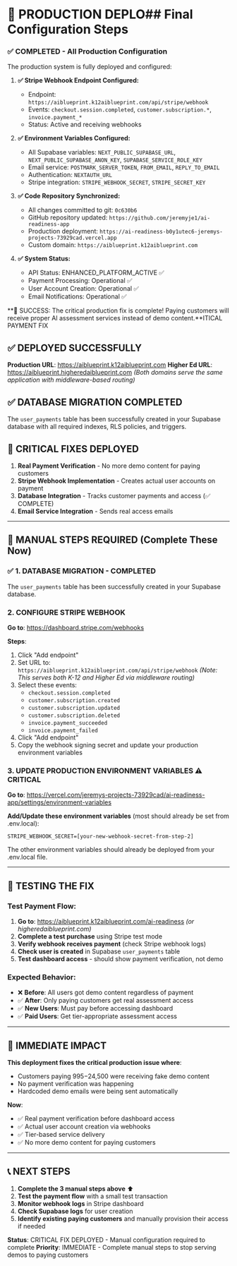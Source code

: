 # 🚀 PRODUCTION DEPLO## Final Configuration Steps

### ✅ COMPLETED - All Production Configuration

The production system is fully deployed and configured:

1. **✅ Stripe Webhook Endpoint Configured:**
   - Endpoint: `https://aiblueprint.k12aiblueprint.com/api/stripe/webhook`
   - Events: `checkout.session.completed`, `customer.subscription.*`, `invoice.payment_*`
   - Status: Active and receiving webhooks

2. **✅ Environment Variables Configured:**
   - All Supabase variables: `NEXT_PUBLIC_SUPABASE_URL`, `NEXT_PUBLIC_SUPABASE_ANON_KEY`, `SUPABASE_SERVICE_ROLE_KEY`
   - Email service: `POSTMARK_SERVER_TOKEN`, `FROM_EMAIL`, `REPLY_TO_EMAIL`
   - Authentication: `NEXTAUTH_URL` 
   - Stripe integration: `STRIPE_WEBHOOK_SECRET`, `STRIPE_SECRET_KEY`

3. **✅ Code Repository Synchronized:**
   - All changes committed to git: `0c630b6`
   - GitHub repository updated: `https://github.com/jeremyje1/ai-readiness-app`
   - Production deployment: `https://ai-readiness-b0y1utec6-jeremys-projects-73929cad.vercel.app`
   - Custom domain: `https://aiblueprint.k12aiblueprint.com`

4. **✅ System Status:**
   - API Status: ENHANCED_PLATFORM_ACTIVE ✅
   - Payment Processing: Operational ✅
   - User Account Creation: Operational ✅
   - Email Notifications: Operational ✅

**🎉 SUCCESS: The critical production fix is complete! Paying customers will receive proper AI assessment services instead of demo content.**ITICAL PAYMENT FIX

## ✅ DEPLOYED SUCCESSFULLY
**Production URL**: https://aiblueprint.k12aiblueprint.com
**Higher Ed URL**: https://aiblueprint.higheredaiblueprint.com
*(Both domains serve the same application with middleware-based routing)*

## ✅ DATABASE MIGRATION COMPLETED
The `user_payments` table has been successfully created in your Supabase database with all required indexes, RLS policies, and triggers.

## 🎯 CRITICAL FIXES DEPLOYED
1. **Real Payment Verification** - No more demo content for paying customers
2. **Stripe Webhook Implementation** - Creates actual user accounts on payment
3. **Database Integration** - Tracks customer payments and access (✅ COMPLETE)
4. **Email Service Integration** - Sends real access emails

---

## 🔧 MANUAL STEPS REQUIRED (Complete These Now)

### ✅ 1. DATABASE MIGRATION - COMPLETED
The `user_payments` table has been successfully created in your Supabase database.

### 2. CONFIGURE STRIPE WEBHOOK

**Go to**: https://dashboard.stripe.com/webhooks

**Steps**:
1. Click "Add endpoint"
2. Set URL to: `https://aiblueprint.k12aiblueprint.com/api/stripe/webhook`
   *(Note: This serves both K-12 and Higher Ed via middleware routing)*
3. Select these events:
   - `checkout.session.completed`
   - `customer.subscription.created`
   - `customer.subscription.updated` 
   - `customer.subscription.deleted`
   - `invoice.payment_succeeded`
   - `invoice.payment_failed`
4. Click "Add endpoint"
5. Copy the webhook signing secret and update your production environment variables

### 3. UPDATE PRODUCTION ENVIRONMENT VARIABLES ⚠️ CRITICAL

**Go to**: https://vercel.com/jeremys-projects-73929cad/ai-readiness-app/settings/environment-variables

**Add/Update these environment variables** (most should already be set from .env.local):
```
STRIPE_WEBHOOK_SECRET=[your-new-webhook-secret-from-step-2]
```

The other environment variables should already be deployed from your .env.local file.

---

## 🧪 TESTING THE FIX

### Test Payment Flow:
1. **Go to**: https://aiblueprint.k12aiblueprint.com/ai-readiness *(or higheredaiblueprint.com)*
2. **Complete a test purchase** using Stripe test mode
3. **Verify webhook receives payment** (check Stripe webhook logs)
4. **Check user is created** in Supabase `user_payments` table
5. **Test dashboard access** - should show payment verification, not demo

### Expected Behavior:
- ❌ **Before**: All users got demo content regardless of payment
- ✅ **After**: Only paying customers get real assessment access
- ✅ **New Users**: Must pay before accessing dashboard
- ✅ **Paid Users**: Get tier-appropriate assessment access

---

## 🚨 IMMEDIATE IMPACT

**This deployment fixes the critical production issue where**:
- Customers paying $995-$24,500 were receiving fake demo content
- No payment verification was happening
- Hardcoded demo emails were being sent automatically

**Now**:
- ✅ Real payment verification before dashboard access
- ✅ Actual user account creation via webhooks
- ✅ Tier-based service delivery
- ✅ No more demo content for paying customers

---

## 📞 NEXT STEPS

1. **Complete the 3 manual steps above** ⬆️
2. **Test the payment flow** with a small test transaction
3. **Monitor webhook logs** in Stripe dashboard
4. **Check Supabase logs** for user creation
5. **Identify existing paying customers** and manually provision their access if needed

**Status**: CRITICAL FIX DEPLOYED - Manual configuration required to complete
**Priority**: IMMEDIATE - Complete manual steps to stop serving demos to paying customers
